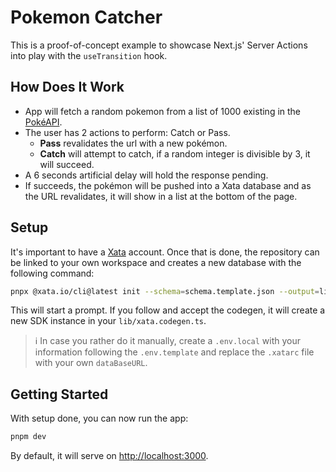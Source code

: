 # Pokemon Catcher

This is a proof-of-concept example to showcase Next.js' Server Actions into play with the `useTransition` hook.

## How Does It Work

- App will fetch a random pokemon from a list of 1000 existing in the [PokéAPI]().
- The user has 2 actions to perform: Catch or Pass.
  - **Pass** revalidates the url with a new pokémon.
  - **Catch** will attempt to catch, if a random integer is divisible by 3, it will succeed.
- A 6 seconds artificial delay will hold the response pending.
- If succeeds, the pokémon will be pushed into a Xata database and as the URL revalidates, it will show in a list at the bottom of the page.

## Setup

It's important to have a [Xata](https://xata.io) account. Once that is done, the repository can be linked to your own workspace and creates a new database with the following command:

```sh
pnpx @xata.io/cli@latest init --schema=schema.template.json --output=lib/xata.codegen.ts
```

This will start a prompt. If you follow and accept the codegen, it will create a new SDK instance in your `lib/xata.codegen.ts`.

> ℹ️ In case you rather do it manually, create a `.env.local` with your information following the `.env.template` and replace the `.xatarc` file with your own `dataBaseURL`.

## Getting Started

With setup done, you can now run the app:

```sh
pnpm dev
```

By default, it will serve on [http://localhost:3000](http://localhost:3000).

